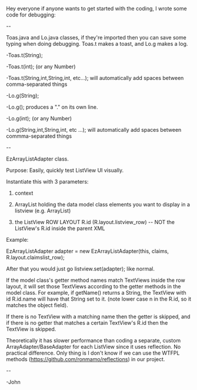 Hey everyone if anyone wants to get started with the coding, I wrote some code for debugging:

--

Toas.java and Lo.java classes, if they're imported then you can save some typing when doing debugging.
Toas.t makes a toast, and Lo.g makes a log.

-Toas.t(String);

-Toas.t(int); (or any Number)

-Toas.t(String,int,String,int, etc...); will automatically add spaces between comma-separated things

-Lo.g(String);

-Lo.g(); produces a "." on its own line.

-Lo.g(int); (or any Number)

-Lo.g(String,int,String,int, etc ...); will automatically add spaces between commma-separated things

--

EzArrayListAdapter class.

Purpose: Easily, quickly test ListView UI visually.

Instantiate this with 3 parameters:

1. context

2. ArrayList holding the data model class elements you want to display in a listview (e.g. ArrayList<ClaimModel>)

3. the ListView ROW LAYOUT R.id (R.layout.listview_row) -- NOT the ListView's R.id inside the parent XML

Example:

EzArrayListAdapter adapter = new EzArrayListAdapter(this, claims, R.layout.claimslist_row);

After that you would just go listview.set(adapter); like normal.

If the model class's getter method names match TextViews inside the row layout, it will set those TextViews according to the getter methods in the model class. For example, if getName() returns a String, the TextView with id R.id.name will have that String set to it. (note lower case n in the R.id, so it matches the object field).

If there is no TextView with a matching name then the getter is skipped, and if there is no getter that matches a certain TextView's R.id then the TextView is skipped.

Theoretically it has slower performance than coding a separate, custom ArrayAdapter/BaseAdapter for each ListView since it uses reflection. No practical difference. Only thing is I don't know if we can use the WTFPL methods (https://github.com/ronmamo/reflections) in our project.

--

-John
